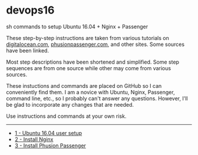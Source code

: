 # devops16
sh commands to setup Ubuntu 16.04 + Nginx + Passenger

These step-by-step instructions are taken from various tutorials on [digitalocean.com](https://digitalocean.com), [phusionpassenger.com](https://www.phusionpassenger.com), and other sites. Some sources have been linked. 

Most step descriptions have been shortened and simplified. Some step sequences are from one source while other may come from various sources.

These instuctions and commands are placed on GitHub so I can conveniently find them. I am a novice with Ubuntu, Nginx, Passenger, command line, etc., so I probably can't answer any questions. However, I'll be glad to incorporate any changes that are needed.

Use instructions and commands at your own risk.

---

* [1 - Ubuntu 16.04 user setup](html/devops16_1_ubuntu16_setup.html)
* [2 - Install Nginx](html/devops16_2_install_nginx.html)
* [3 - Install Phusion Passenger](html/devops16_3_install_phusionpassenger.html)

